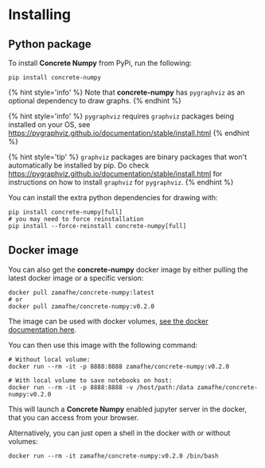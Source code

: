 # Installing

## Python package

To install **Concrete Numpy** from PyPi, run the following:

```shell
pip install concrete-numpy
```

{% hint style='info' %}
Note that **concrete-numpy** has `pygraphviz` as an optional dependency to draw graphs.
{% endhint %}

{% hint style='info' %}
`pygraphviz` requires `graphviz` packages being installed on your OS, see <a href="https://pygraphviz.github.io/documentation/stable/install.html">https://pygraphviz.github.io/documentation/stable/install.html</a>
{% endhint %}

{% hint style='tip' %}
`graphviz` packages are binary packages that won't automatically be installed by pip.
Do check <a href="https://pygraphviz.github.io/documentation/stable/install.html">https://pygraphviz.github.io/documentation/stable/install.html</a> for instructions on how to install `graphviz` for `pygraphviz`.
{% endhint %}

You can install the extra python dependencies for drawing with:

```shell
pip install concrete-numpy[full]
# you may need to force reinstallation
pip install --force-reinstall concrete-numpy[full]
```

## Docker image

You can also get the **concrete-numpy** docker image by either pulling the latest docker image or a specific version:

```shell
docker pull zamafhe/concrete-numpy:latest
# or
docker pull zamafhe/concrete-numpy:v0.2.0
```

The image can be used with docker volumes, [see the docker documentation here](https://docs.docker.com/storage/volumes/).

You can then use this image with the following command:

```shell
# Without local volume:
docker run --rm -it -p 8888:8888 zamafhe/concrete-numpy:v0.2.0

# With local volume to save notebooks on host:
docker run --rm -it -p 8888:8888 -v /host/path:/data zamafhe/concrete-numpy:v0.2.0
```

This will launch a **Concrete Numpy** enabled jupyter server in the docker, that you can access from your browser.

Alternatively, you can just open a shell in the docker with or without volumes:

```shell
docker run --rm -it zamafhe/concrete-numpy:v0.2.0 /bin/bash
```
